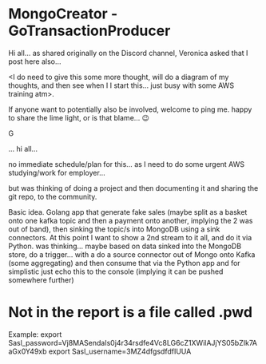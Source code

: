 # MongoCreator - GoTransactionProducer

Hi all… as shared originally on the Discord channel, Veronica asked that I post here also…

<I do need to give this some more thought, will do a diagram of my thoughts, and then see when I I start this… just busy with some AWS training atm>.

If anyone want to potentially also be involved, welcome to ping me. happy to share the lime light, or is that blame… :wink:

G

… hi all…

no immediate schedule/plan for this… as I need to do some urgent AWS studying/work for employer…

but was thinking of doing a project and then documenting it and sharing the git repo, to the community.

Basic idea.
Golang app that generate fake sales (maybe split as a basket onto one kafka topic and then a payment onto another, implying the 2 was out of band), then sinking the topic/s into MongoDB using a sink connectors.
At this point I want to show a 2nd stream to it all, and do it via Python. was thinking…
maybe based on data sinked into the MongoDB store, do a trigger… with a do a source connector out of Mongo onto Kafka (some aggregating) and then consume that via the Python app and for simplistic just echo this to the console (implying it can be pushed somewhere further)


# Not in the report is a file called .pwd

Example: 
export Sasl_password=Vj8MASendaIs0j4r34rsdfe4Vc8LG6cZ1XWilAJjYS05bZIk7AaGx0Y49xb 
export Sasl_username=3MZ4dfgsdfdfIUUA
